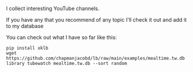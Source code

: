 I collect interesting YouTube channels. 

If you have any that you recommend of any topic I'll check it out and add it to my database 

You can check out what I have so far like this:

    pip install xklb
    wget https://github.com/chapmanjacobd/lb/raw/main/examples/mealtime.tw.db
    library tubewatch mealtime.tw.db --sort random
